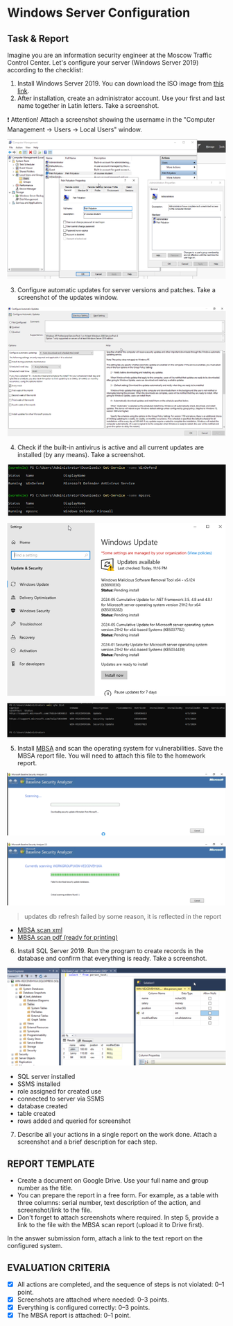# Windows Server Configuration

## Task & Report

Imagine you are an information security engineer at the Moscow Traffic Control Center. Let's configure your server (Windows Server 2019) according to the checklist:

1. Install Windows Server 2019. You can download the ISO image from [this link](https://www.microsoft.com/ru-ru/evalcenter/evaluate-windows-server-2019).
2. After installation, create an administrator account. Use your first and last name together in Latin letters. Take a screenshot.

❗️ Attention! Attach a screenshot showing the username in the "Computer Management → Users → Local Users" window.

![account creation](./assets/02_account-creation.png)

3. Configure automatic updates for server versions and patches. Take a screenshot of the updates window.

![autoupdate enabled](./assets/03_autoupdate-enabled.png)

4. Check if the built-in antivirus is active and all current updates are installed (by any means). Take a screenshot.

![antivirus and firewall check](./assets/04_antivirus-and-firewall.png)

![updates available](./assets/04_updates-available.png)

![updates anailable](./assets/04_updates-installed.png)

5. Install [MBSA](https://lms-cdn.skillfactory.ru/assets/courseware/v1/4d1ca365cfa721dec991a79f6bb8f308/asset-v1:SkillFactory+MIFIIB+2022_DEC+type@asset+block/MBSASetup-x64-EN.msi) and scan the operating system for vulnerabilities. Save the MBSA report file. You will need to attach this file to the homework report.

![MBSA running](./assets/05_mbsa-running.png)

![MBSA failed to download updates db](./assets/05_mbsa-failed-to-download-security-updates.png)

> updates db refresh failed by some reason, it is reflected in the report

- [MBSA scan xml](./assets/WORKGROUP%20-%20WIN-VE2CDVEH1KA%20(5-30-2024%2012-15%20AM).mbsa)
- [MBSA scan pdf (ready for printing)](./assets/mbsa-scan.pdf)

6. Install SQL Server 2019. Run the program to create records in the database and confirm that everything is ready. Take a screenshot.

![sql running, database and table created](./assets/06_database-table-created.png)

- SQL server installed
- SSMS installed
- role assigned for created use
- connected to server via SSMS
- database created
- table created
- rows added and queried for screenshot

7. Describe all your actions in a single report on the work done. Attach a screenshot and a brief description for each step.

## REPORT TEMPLATE

- Create a document on Google Drive. Use your full name and group number as the title.
- You can prepare the report in a free form. For example, as a table with three columns: serial number, text description of the action, and screenshot/link to the file.
- Don't forget to attach screenshots where required. In step 5, provide a link to the file with the MBSA scan report (upload it to Drive first).

In the answer submission form, attach a link to the text report on the configured system.

## EVALUATION CRITERIA

- [x] All actions are completed, and the sequence of steps is not violated: 0–1 point.
- [x] Screenshots are attached where needed: 0–3 points.
- [x] Everything is configured correctly: 0–3 points.
- [x] The MBSA report is attached: 0–1 point.
